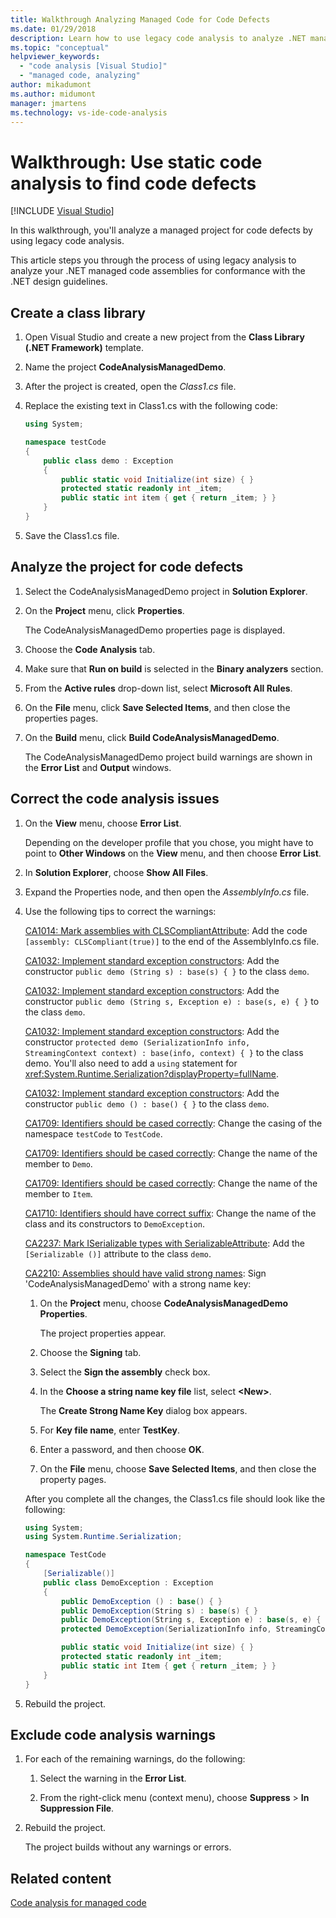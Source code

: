 ```yaml
---
title: Walkthrough Analyzing Managed Code for Code Defects
ms.date: 01/29/2018
description: Learn how to use legacy code analysis to analyze .NET managed code assemblies. See how to check for defects and for conformance with .NET design guidelines.
ms.topic: "conceptual"
helpviewer_keywords:
  - "code analysis [Visual Studio]"
  - "managed code, analyzing"
author: mikadumont
ms.author: midumont
manager: jmartens
ms.technology: vs-ide-code-analysis
---
```

# Walkthrough: Use static code analysis to find code defects

 [!INCLUDE [Visual Studio](~/includes/applies-to-version/vs-windows-only.md)]

In this walkthrough, you'll analyze a managed project for code defects by using legacy code analysis.

This article steps you through the process of using legacy analysis to analyze your .NET managed code assemblies for conformance with the .NET design guidelines.

## Create a class library

1. Open Visual Studio and create a new project from the **Class Library (.NET Framework)** template.

1. Name the project **CodeAnalysisManagedDemo**.

1. After the project is created, open the *Class1.cs* file.

1. Replace the existing text in Class1.cs with the following code:

   ```csharp
   using System;

   namespace testCode
   {
       public class demo : Exception
       {
           public static void Initialize(int size) { }
           protected static readonly int _item;
           public static int item { get { return _item; } }
       }
   }
   ```

1. Save the Class1.cs file.

## Analyze the project for code defects

1. Select the CodeAnalysisManagedDemo project in **Solution Explorer**.

2. On the **Project** menu, click **Properties**.

   The CodeAnalysisManagedDemo properties page is displayed.

3. Choose the **Code Analysis** tab.

4. Make sure that **Run on build** is selected in the **Binary analyzers** section.

5. From the **Active rules** drop-down list, select **Microsoft All Rules**.

6. On the **File** menu, click **Save Selected Items**, and then close the properties pages.

7. On the **Build** menu, click **Build CodeAnalysisManagedDemo**.

    The CodeAnalysisManagedDemo project build warnings are shown in the **Error List** and **Output** windows.

## Correct the code analysis issues

1. On the **View** menu, choose **Error List**.

    Depending on the developer profile that you chose, you might have to point to **Other Windows** on the **View** menu, and then choose **Error List**.

1. In **Solution Explorer**, choose **Show All Files**.

1. Expand the Properties node, and then open the *AssemblyInfo.cs* file.

1. Use the following tips to correct the warnings:

   [CA1014: Mark assemblies with CLSCompliantAttribute](/dotnet/fundamentals/code-analysis/quality-rules/ca1014): Add the code `[assembly: CLSCompliant(true)]` to the end of the AssemblyInfo.cs file.

   [CA1032: Implement standard exception constructors](/dotnet/fundamentals/code-analysis/quality-rules/ca1032): Add the constructor `public demo (String s) : base(s) { }` to the class `demo`.

   [CA1032: Implement standard exception constructors](/dotnet/fundamentals/code-analysis/quality-rules/ca1032): Add the constructor `public demo (String s, Exception e) : base(s, e) { }` to the class `demo`.

   [CA1032: Implement standard exception constructors](/dotnet/fundamentals/code-analysis/quality-rules/ca1032): Add the constructor `protected demo (SerializationInfo info, StreamingContext context) : base(info, context) { }` to the class demo. You'll also need to add a `using` statement for <xref:System.Runtime.Serialization?displayProperty=fullName>.

   [CA1032: Implement standard exception constructors](/dotnet/fundamentals/code-analysis/quality-rules/ca1032): Add the constructor `public demo () : base() { }` to the class `demo`.

   [CA1709: Identifiers should be cased correctly](../code-quality/ca1709.md): Change the casing of the namespace `testCode` to `TestCode`.

   [CA1709: Identifiers should be cased correctly](../code-quality/ca1709.md): Change the name of the member to `Demo`.

   [CA1709: Identifiers should be cased correctly](../code-quality/ca1709.md): Change the name of the member to `Item`.

   [CA1710: Identifiers should have correct suffix](/dotnet/fundamentals/code-analysis/quality-rules/ca1710): Change the name of the class and its constructors to `DemoException`.

   [CA2237: Mark ISerializable types with SerializableAttribute](/dotnet/fundamentals/code-analysis/quality-rules/ca2237): Add the `[Serializable ()]` attribute to the class `demo`.

   [CA2210: Assemblies should have valid strong names](../code-quality/ca2210.md): Sign 'CodeAnalysisManagedDemo' with a strong name key:

   1. On the **Project** menu, choose **CodeAnalysisManagedDemo Properties**.

      The project properties appear.

   1. Choose the **Signing** tab.

   1. Select the **Sign the assembly** check box.

   1. In the **Choose a string name key file** list, select **\<New>**.

      The **Create Strong Name Key** dialog box appears.

   1. For **Key file name**, enter **TestKey**.

   1. Enter a password, and then choose **OK**.

   1. On the **File** menu, choose **Save Selected Items**, and then close the property pages.

   After you complete all the changes, the Class1.cs file should look like the following:

   ```csharp
   using System;
   using System.Runtime.Serialization;

   namespace TestCode
   {
       [Serializable()]
       public class DemoException : Exception
       {
           public DemoException () : base() { }
           public DemoException(String s) : base(s) { }
           public DemoException(String s, Exception e) : base(s, e) { }
           protected DemoException(SerializationInfo info, StreamingContext context) : base(info, context) { }

           public static void Initialize(int size) { }
           protected static readonly int _item;
           public static int Item { get { return _item; } }
       }
   }
   ```

1. Rebuild the project.

## Exclude code analysis warnings

1. For each of the remaining warnings, do the following:

    1. Select the warning in the **Error List**.

    1. From the right-click menu (context menu), choose **Suppress** > **In Suppression File**.

1. Rebuild the project.

     The project builds without any warnings or errors.

## Related content

[Code analysis for managed code](../code-quality/code-analysis-for-managed-code-overview.md)
